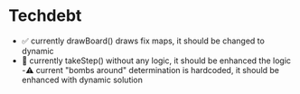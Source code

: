 # Techdebt 
- ✅ currently drawBoard() draws fix maps, it should be changed to dynamic
- 🚧 currently takeStep() without any logic, it should be enhanced the logic
 -⚠️ current "bombs around" determination is hardcoded, it should be enhanced with dynamic solution